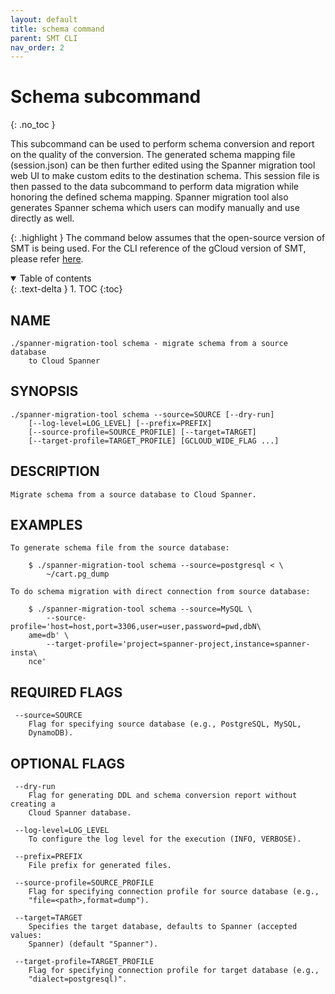 ```yaml
---
layout: default
title: schema command
parent: SMT CLI
nav_order: 2
---
```


# Schema subcommand
{: .no_toc }

This subcommand can be used to perform schema conversion and report on the quality of the conversion. The generated schema mapping file (session.json) can be then further edited using the Spanner migration tool web UI to make custom edits to the destination schema. This session file
is then passed to the data subcommand to perform data migration while honoring the defined
schema mapping. Spanner migration tool also generates Spanner schema which users can modify manually and use directly as well.

{: .highlight }
The command below assumes that the open-source version of SMT is being used. For the CLI
reference of the gCloud version of SMT, please refer [here](https://cloud.google.com/sdk/gcloud/reference/alpha/spanner/migration).

<details open markdown="block">
  <summary>
    Table of contents
  </summary>
  {: .text-delta }
1. TOC
{:toc}
</details>

## NAME

    ./spanner-migration-tool schema - migrate schema from a source database
        to Cloud Spanner

## SYNOPSIS

    ./spanner-migration-tool schema --source=SOURCE [--dry-run]
        [--log-level=LOG_LEVEL] [--prefix=PREFIX]
        [--source-profile=SOURCE_PROFILE] [--target=TARGET]
        [--target-profile=TARGET_PROFILE] [GCLOUD_WIDE_FLAG ...]

## DESCRIPTION

    Migrate schema from a source database to Cloud Spanner.

## EXAMPLES

    To generate schema file from the source database:

        $ ./spanner-migration-tool schema --source=postgresql < \
            ~/cart.pg_dump

    To do schema migration with direct connection from source database:

        $ ./spanner-migration-tool schema --source=MySQL \
            --source-profile='host=host,port=3306,user=user,password=pwd,dbN\
        ame=db' \
            --target-profile='project=spanner-project,instance=spanner-insta\
        nce'

## REQUIRED FLAGS

     --source=SOURCE
        Flag for specifying source database (e.g., PostgreSQL, MySQL,
        DynamoDB).

## OPTIONAL FLAGS

     --dry-run
        Flag for generating DDL and schema conversion report without creating a
        Cloud Spanner database.

     --log-level=LOG_LEVEL
        To configure the log level for the execution (INFO, VERBOSE).

     --prefix=PREFIX
        File prefix for generated files.

     --source-profile=SOURCE_PROFILE
        Flag for specifying connection profile for source database (e.g.,
        "file=<path>,format=dump").

     --target=TARGET
        Specifies the target database, defaults to Spanner (accepted values:
        Spanner) (default "Spanner").

     --target-profile=TARGET_PROFILE
        Flag for specifying connection profile for target database (e.g.,
        "dialect=postgresql)".

